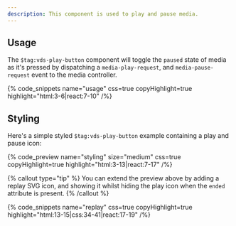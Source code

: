 ```yaml
---
description: This component is used to play and pause media.
---
```


## Usage

The `$tag:vds-play-button` component will toggle the `paused` state of media as it's pressed by
dispatching a `media-play-request`, and `media-pause-request` event to the media controller.

{% code_snippets name="usage" css=true copyHighlight=true highlight="html:3-6|react:7-10" /%}

## Styling

Here's a simple styled `$tag:vds-play-button` example containing a play and pause icon:

{% code_preview name="styling" size="medium" css=true copyHighlight=true highlight="html:3-13|react:7-17" /%}

{% callout type="tip" %}
You can extend the preview above by adding a replay SVG icon, and showing it whilst hiding the play icon
when the `ended` attribute is present.
{% /callout %}

{% code_snippets name="replay" css=true copyHighlight=true highlight="html:13-15|css:34-41|react:17-19" /%}
